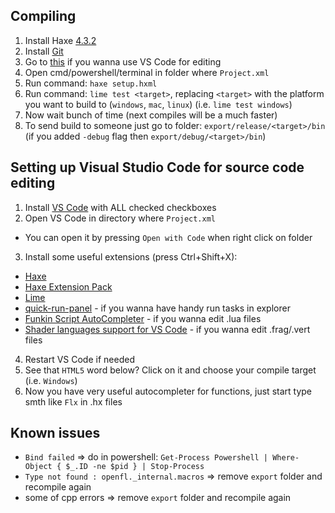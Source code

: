 ## Compiling
1. Install Haxe [4.3.2](https://haxe.org/download/version/4.3.2/)
2. Install [Git](https://git-scm.com/download/)
3. Go to [this](#setting-up-visual-studio-code-for-source-code-editing) if you wanna use VS Code for editing
4. Open cmd/powershell/terminal in folder where `Project.xml`
5. Run command: `haxe setup.hxml`
6. Run command: `lime test <target>`, replacing `<target>` with the platform you want to build to (`windows`, `mac`, `linux`) (i.e. `lime test windows`)
7. Now wait bunch of time (next compiles will be a much faster)
8. To send build to someone just go to folder: `export/release/<target>/bin` (if you added `-debug` flag then `export/debug/<target>/bin`)

## Setting up Visual Studio Code for source code editing
1. Install [VS Code](https://code.visualstudio.com/) with ALL checked checkboxes
2. Open VS Code in directory where `Project.xml`
- You can open it by pressing `Open with Code` when right click on folder
3. Install some useful extensions (press Ctrl+Shift+X):
- [Haxe](https://marketplace.visualstudio.com/items?itemName=nadako.vshaxe)
- [Haxe Extension Pack](https://marketplace.visualstudio.com/items?itemName=vshaxe.haxe-extension-pack)
- [Lime](https://marketplace.visualstudio.com/items?itemName=openfl.lime-vscode-extension)
- [quick-run-panel](https://marketplace.visualstudio.com/items?itemName=davehart.quick-run-panel) - if you wanna have handy run tasks in explorer
- [Funkin Script AutoCompleter](https://marketplace.visualstudio.com/items?itemName=Snirozu.funkin-script-autocompleter) - if you wanna edit .lua files
- [Shader languages support for VS Code](https://marketplace.visualstudio.com/items?itemName=slevesque.shader) - if you wanna edit .frag/.vert files
4. Restart VS Code if needed
5. See that `HTML5` word below? Click on it and choose your compile target (i.e. `Windows`)
6. Now you have very useful autocompleter for functions, just start type smth like `Flx` in .hx files

## Known issues
- `Bind failed` => do in powershell: `Get-Process Powershell | Where-Object { $_.ID -ne $pid } | Stop-Process`
- `Type not found : openfl._internal.macros` => remove `export` folder and recompile again
- some of cpp errors => remove `export` folder and recompile again
